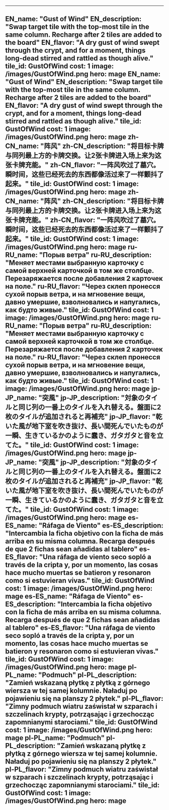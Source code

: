 ---

EN_name: "Gust of Wind"
EN_description: "Swap target tile with the top-most tile in the same column. Recharge after 2 tiles are added to the board"
EN_flavor: "A dry gust of wind swept through the crypt, and for a moment, things long-dead stirred and rattled as though alive."
tile_id: GustOfWind
cost: 1
image: /images/GustOfWind.png
hero: mage
EN_name: "Gust of Wind"
EN_description: "Swap target tile with the top-most tile in the same column. Recharge after 2 tiles are added to the board"
EN_flavor: "A dry gust of wind swept through the crypt, and for a moment, things long-dead stirred and rattled as though alive."
tile_id: GustOfWind
cost: 1
image: /images/GustOfWind.png
hero: mage
zh-CN_name: "阵风"
zh-CN_description: "将目标卡牌与同列最上方的卡牌交换。让2张卡牌进入场上来为这张卡牌充能。"
zh-CN_flavor: "一阵风吹过了墓穴。瞬时间，这些已经死去的东西都像活过来了一样颤抖了起来。"
tile_id: GustOfWind
cost: 1
image: /images/GustOfWind.png
hero: mage
zh-CN_name: "阵风"
zh-CN_description: "将目标卡牌与同列最上方的卡牌交换。让2张卡牌进入场上来为这张卡牌充能。"
zh-CN_flavor: "一阵风吹过了墓穴。瞬时间，这些已经死去的东西都像活过来了一样颤抖了起来。"
tile_id: GustOfWind
cost: 1
image: /images/GustOfWind.png
hero: mage
ru-RU_name: "Порыв ветра"
ru-RU_description: "Меняет местами выбранную карточку с самой верхней карточкой в том же столбце. Перезаряжается после добавления 2 карточек на поле."
ru-RU_flavor: "Через склеп пронесся сухой порыв ветра, и на мгновение вещи, давно умершие, взволновались и напугались, как будто живые."
tile_id: GustOfWind
cost: 1
image: /images/GustOfWind.png
hero: mage
ru-RU_name: "Порыв ветра"
ru-RU_description: "Меняет местами выбранную карточку с самой верхней карточкой в том же столбце. Перезаряжается после добавления 2 карточек на поле."
ru-RU_flavor: "Через склеп пронесся сухой порыв ветра, и на мгновение вещи, давно умершие, взволновались и напугались, как будто живые."
tile_id: GustOfWind
cost: 1
image: /images/GustOfWind.png
hero: mage
jp-JP_name: "突風"
jp-JP_description: "対象のタイルと同じ列の一番上のタイルを入れ替える。盤面に2枚のタイルが追加されると再補充"
jp-JP_flavor: "乾いた風が地下室を吹き抜け、長い間死んでいたものが一瞬、生きているかのように蠢き、ガタガタと音を立てた。"
tile_id: GustOfWind
cost: 1
image: /images/GustOfWind.png
hero: mage
jp-JP_name: "突風"
jp-JP_description: "対象のタイルと同じ列の一番上のタイルを入れ替える。盤面に2枚のタイルが追加されると再補充"
jp-JP_flavor: "乾いた風が地下室を吹き抜け、長い間死んでいたものが一瞬、生きているかのように蠢き、ガタガタと音を立てた。"
tile_id: GustOfWind
cost: 1
image: /images/GustOfWind.png
hero: mage
es-ES_name: "Ráfaga de Viento"
es-ES_description: "Intercambia la ficha objetivo con la ficha de más arriba en su misma columna. Recarga después de que 2 fichas sean añadidas al tablero"
es-ES_flavor: "Una ráfaga de viento seco sopló a través de la cripta y, por un momento, las cosas hace mucho muertas se batieron y resonaron como si estuvieran vivas."
tile_id: GustOfWind
cost: 1
image: /images/GustOfWind.png
hero: mage
es-ES_name: "Ráfaga de Viento"
es-ES_description: "Intercambia la ficha objetivo con la ficha de más arriba en su misma columna. Recarga después de que 2 fichas sean añadidas al tablero"
es-ES_flavor: "Una ráfaga de viento seco sopló a través de la cripta y, por un momento, las cosas hace mucho muertas se batieron y resonaron como si estuvieran vivas."
tile_id: GustOfWind
cost: 1
image: /images/GustOfWind.png
hero: mage
pl-PL_name: "Podmuch"
pl-PL_description: "Zamień wskazaną płytkę z płytką z górnego wiersza w tej samej kolumnie. Naładuj po pojawieniu się na planszy 2 płytek."
pl-PL_flavor: "Zimny podmuch wiatru zaświstał w szparach i szczelinach krypty, potrząsając i grzechocząc zapomnianymi starociami."
tile_id: GustOfWind
cost: 1
image: /images/GustOfWind.png
hero: mage
pl-PL_name: "Podmuch"
pl-PL_description: "Zamień wskazaną płytkę z płytką z górnego wiersza w tej samej kolumnie. Naładuj po pojawieniu się na planszy 2 płytek."
pl-PL_flavor: "Zimny podmuch wiatru zaświstał w szparach i szczelinach krypty, potrząsając i grzechocząc zapomnianymi starociami."
tile_id: GustOfWind
cost: 1
image: /images/GustOfWind.png
hero: mage
---